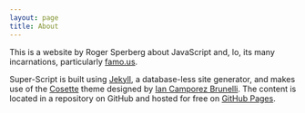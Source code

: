 ```yaml
---
layout: page
title: About
---
```


<div class="message">
  This is a website by Roger Sperberg about JavaScript and, lo, its many incarnations, particularly <a href="famo.us">famo.us</a>.
</div>

Super-Script is built using [Jekyll](http://jekyllrb.com), a database-less site generator, and makes use of the [Cosette](https://github.com/camporez/Thinny/releases) theme designed by [Ian Camporez Brunelli](http://camporez.com/blog/hello-cosette/). The content is located in a repository on GitHub and hosted for free on [GitHub Pages](https://pages.github.com).


